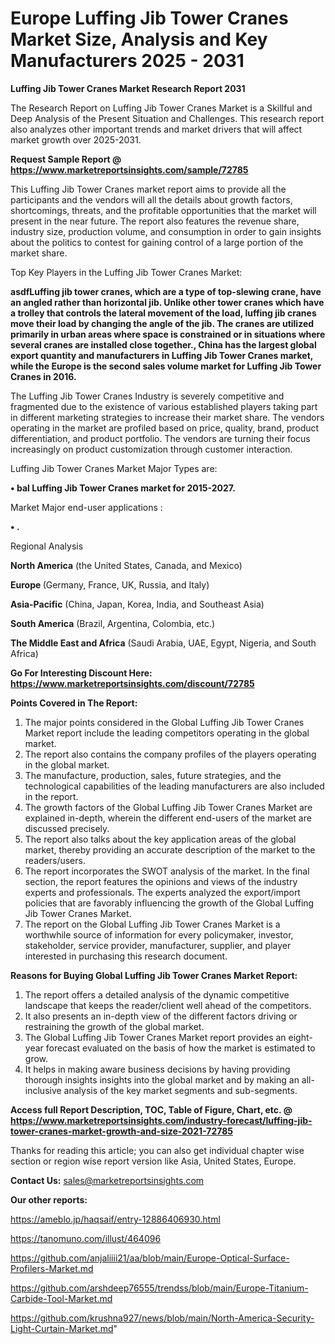  # Europe Luffing Jib Tower Cranes Market Size, Analysis and Key Manufacturers 2025 - 2031

<strong>Luffing Jib Tower Cranes Market Research Report 2031</strong>

The Research Report on Luffing Jib Tower Cranes Market is a Skillful and Deep Analysis of the Present Situation and Challenges. This research report also analyzes other important trends and market drivers that will affect market growth over 2025-2031.

<strong>Request Sample Report @ <a href=https://www.marketreportsinsights.com/sample/72785>https://www.marketreportsinsights.com/sample/72785</a></strong>

This Luffing Jib Tower Cranes market report aims to provide all the participants and the vendors will all the details about growth factors, shortcomings, threats, and the profitable opportunities that the market will present in the near future. The report also features the revenue share, industry size, production volume, and consumption in order to gain insights about the politics to contest for gaining control of a large portion of the market share.

Top Key Players in the Luffing Jib Tower Cranes Market:

<strong>asdfLuffing jib tower cranes, which are a type of top-slewing crane, have an angled rather than horizontal jib. Unlike other tower cranes which have a trolley that controls the lateral movement of the load, luffing jib cranes move their load by changing the angle of the jib. The cranes are utilized primarily in urban areas where space is constrained or in situations where several cranes are installed close together., China has the largest global export quantity and manufacturers in Luffing Jib Tower Cranes market, while the Europe is the second sales volume market for Luffing Jib Tower Cranes in 2016. </strong>

The Luffing Jib Tower Cranes Industry is severely competitive and fragmented due to the existence of various established players taking part in different marketing strategies to increase their market share. The vendors operating in the market are profiled based on price, quality, brand, product differentiation, and product portfolio. The vendors are turning their focus increasingly on product customization through customer interaction.

Luffing Jib Tower Cranes Market Major Types are:

<strong>• bal Luffing Jib Tower Cranes market for 2015-2027.</strong>

Market Major end-user applications :

<strong>• .</strong>

Regional Analysis

</u><strong><b>North America</b></strong> (the United States, Canada, and Mexico)

<strong><b>Europe </b></strong>(Germany, France, UK, Russia, and Italy)

<strong><b>Asia-Pacific</b></strong> (China, Japan, Korea, India, and Southeast Asia)

<strong><b>South America</b></strong> (Brazil, Argentina, Colombia, etc.)

<strong><b>The Middle East and Africa</b></strong> (Saudi Arabia, UAE, Egypt, Nigeria, and South Africa)

<strong>Go For Interesting Discount Here: <a href=https://www.marketreportsinsights.com/discount/72785>https://www.marketreportsinsights.com/discount/72785</a></strong>

<strong>Points Covered in The Report:</strong>
<ol>
  <li>The major points considered in the Global Luffing Jib Tower Cranes Market report include the leading competitors operating in the global market.</li>
  <li>The report also contains the company profiles of the players operating in the global market.</li>
  <li>The manufacture, production, sales, future strategies, and the technological capabilities of the leading manufacturers are also included in the report.</li>
  <li>The growth factors of the Global Luffing Jib Tower Cranes Market are explained in-depth, wherein the different end-users of the market are discussed precisely.</li>
  <li>The report also talks about the key application areas of the global market, thereby providing an accurate description of the market to the readers/users.</li>
  <li>The report incorporates the SWOT analysis of the market. In the final section, the report features the opinions and views of the industry experts and professionals. The experts analyzed the export/import policies that are favorably influencing the growth of the Global Luffing Jib Tower Cranes Market.</li>
  <li>The report on the Global Luffing Jib Tower Cranes Market is a worthwhile source of information for every policymaker, investor, stakeholder, service provider, manufacturer, supplier, and player interested in purchasing this research document.</li>
</ol>
<strong>Reasons for Buying Global Luffing Jib Tower Cranes Market Report:</strong>

<ol>
  <li>The report offers a detailed analysis of the dynamic competitive landscape that keeps the reader/client well ahead of the competitors.</li>
  <li>It also presents an in-depth view of the different factors driving or restraining the growth of the global market.</li>
  <li>The Global Luffing Jib Tower Cranes Market report provides an eight-year forecast evaluated on the basis of how the market is estimated to grow.</li>
  <li>It helps in making aware business decisions by having providing thorough insights insights into the global market and by making an all-inclusive analysis of the key market segments and sub-segments.</li>
</ol>
<strong>Access full Report Description, TOC, Table of Figure, Chart, etc. @ <a href=https://www.marketreportsinsights.com/industry-forecast/luffing-jib-tower-cranes-market-growth-and-size-2021-72785>https://www.marketreportsinsights.com/industry-forecast/luffing-jib-tower-cranes-market-growth-and-size-2021-72785</a></strong>


Thanks for reading this article; you can also get individual chapter wise section or region wise report version like Asia, United States, Europe.

<strong>Contact Us:</strong>
sales@marketreportsinsights.com

<strong>Our other reports:</strong>

<a href=https://ameblo.jp/haqsaif/entry-12886406930.html>https://ameblo.jp/haqsaif/entry-12886406930.html</a>

<a href=https://tanomuno.com/illust/464096>https://tanomuno.com/illust/464096</a>

<a href=https://github.com/anjaliiii21/aa/blob/main/Europe-Optical-Surface-Profilers-Market.md>https://github.com/anjaliiii21/aa/blob/main/Europe-Optical-Surface-Profilers-Market.md</a>

<a href=https://github.com/arshdeep76555/trendss/blob/main/Europe-Titanium-Carbide-Tool-Market.md>https://github.com/arshdeep76555/trendss/blob/main/Europe-Titanium-Carbide-Tool-Market.md</a>

<a href=https://github.com/krushna927/news/blob/main/North-America-Security-Light-Curtain-Market.md>https://github.com/krushna927/news/blob/main/North-America-Security-Light-Curtain-Market.md</a>"
